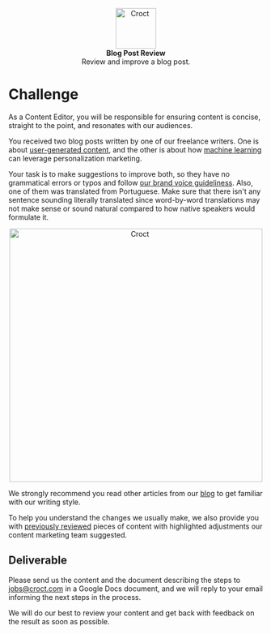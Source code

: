 <p align="center">
    <a href="https://croct.com">
      <img src="https://cdn.croct.io/brand/logo/repo-icon-green.svg" alt="Croct" height="80"/>
    </a>
    <br />
    <strong>Blog Post Review</strong>
    <br />
   Review and improve a blog post.
</p>

# Challenge

As a Content Editor, you will be responsible for ensuring content is concise, straight to the point, and resonates with our audiences.

You received two blog posts written by one of our freelance writers. One is about [user-generated content](https://docs.google.com/document/d/160yeu9ygOQFk6cGWMLRwvua6DSsB1--SLuykjel5suY/edit?usp=sharing), and the other is about how [machine learning](https://docs.google.com/document/d/1zlcr0X6Xf9-tx87wdwm06EBxvGK6DklTvUyT52LvRnk/edit?usp=sharing) can leverage personalization marketing.

Your task is to make suggestions to improve both, so they have no grammatical errors or typos and follow [our brand voice guideliness](https://croct.link/brand-voice). Also, one of them was translated from Portuguese. Make sure that there isn't any sentence sounding literally translated since word-by-word translations may not make sense or sound natural compared to how native speakers would formulate it.

<p align="center">
    <img src="https://user-images.githubusercontent.com/84989572/184396171-2aa2ddb2-9744-4eab-86df-d11579b76afa.png" alt="Croct" width="500"/>
</p>

We strongly recommend you read other articles from our [blog](https://croct.com/blog) to get familiar with our writing style.

To help you understand the changes we usually make, we also provide you with [previously reviewed](https://docs.google.com/document/d/1ITny1TNSvEZ_9o2BK-B9ELjMJxRoTofMTaibFHQFk2Q/edit?usp=sharing) pieces of content with highlighted adjustments our content marketing team suggested.

## Deliverable

Please send us the content and the document describing the steps to [jobs@croct.com](mailto:jobs@croct.com) in a
Google Docs document, and we will reply to your email informing the next steps in the process.

We will do our best to review your content and get back with feedback on the result as soon as possible.
